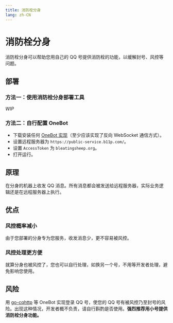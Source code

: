 ```yaml
---
title: 消防栓分身
lang: zh-CN
---
```


# 消防栓分身
消防栓分身可以帮助您用自己的 QQ 号提供消防栓的功能，以缓解封号、风控等问题。

## 部署
### 方法一：使用消防栓分身部署工具
*WIP*

### 方法二：自行配置 OneBot
- 下载安装任何 [OneBot 实现](https://onebot.page.moe/ecosystem.html#onebot-%E5%AE%9E%E7%8E%B0)（至少应该实现了反向 WebSocket 通信方式）。
- 设置远程服务器为 `https://public-service.b11p.com/`。
- 设置 `AccessToken` 为 `bleatingsheep.org`。
- 打开运行。

## 原理
在分身的机器上收发 QQ 消息。所有消息都会被发送给远程服务器，实际业务逻辑还是在远程服务器上执行。

## 优点
### 风控概率减小
由于您部署的分身专为您服务，收发消息少，更不容易被风控。

### 风控处理更方便
就算分身也被风控了，您也可以自行处理，如换另一个号，不用等开发者处理，避免影响您使用。

## 风险
用 [go-cqhttp](https://docs.go-cqhttp.org/) 等 OneBot 实现登录 QQ 号，使您的 QQ 号有被风控乃至封号的风险。出现这种情况，开发者概不负责，请自行斟酌是否使用。**强烈推荐用小号提供消防栓分身功能。**